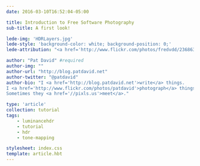 ```yaml
---
date: 2016-03-10T16:52:04-05:00

title: Introduction to Free Software Photography
sub-title: A first look!

lede-img: 'HDRLayers.jpg'
lede-style: 'background-color: white; background-position: 0;'
lede-attribution: "<a href='http://www.flickr.com/photos/fredvdd/236863839/'>HDR Layers</a> by <a href='http://www.flickr.com/photos/fredvdd'>dontmindme</a> <a href='https://creativecommons.org/licenses/by-nc-sa/2.0/' title='Creative Commons, BY-NC-SA'><span class='cc'>cbna</span></a>"

author: "Pat David" #required
author-img: ""
author-url: "http://blog.patdavid.net"
author-twitter: "@patdavid"
author-bio: "I <a href='http://blog.patdavid.net'>write</a> things.
I <a href='http://www.flickr.com/photos/patdavid'>photograph</a> things.
Sometimes they <a href='//pixls.us'>meet</a>."

type: 'article'
collection: tutorial
tags:
    - luminancehdr
    - tutorial
    - hdr
    - tone-mapping

stylesheet: index.css
template: article.hbt
---
```

